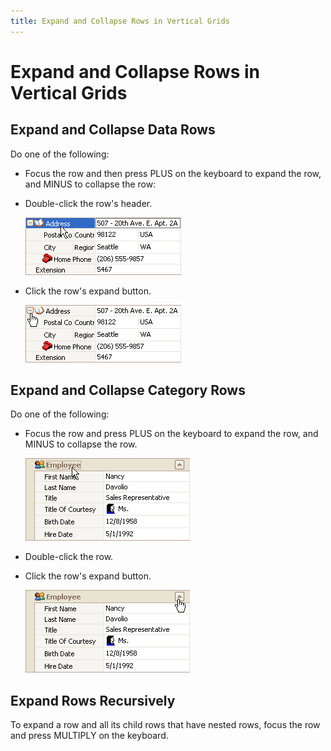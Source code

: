 ```yaml
---
title: Expand and Collapse Rows in Vertical Grids
---
```

# Expand and Collapse Rows in Vertical Grids
## Expand and Collapse Data Rows
Do one of the following:
* Focus the row and then press PLUS on the keyboard to expand the row, and MINUS to collapse the row:
* Double-click the row's header.
	
	![EU_XtraVerticalGrid_Row_Header](../../../images/img7665.png)
* Click the row's expand button.
	
	![EU_XtraVerticalGrid_RowExpandButton](../../../images/img7664.png)

## Expand and Collapse Category Rows
Do one of the following:
* Focus the row and press PLUS on the keyboard to expand the row, and MINUS to collapse the row.
	
	![EU_XtraVerticalGrid_CategoryRow](../../../images/img7662.png)
* Double-click the row.
* Click the row's expand button.
	
	![EU_XtraVerticalGrid_CategoryRowExpandButton](../../../images/img7663.png)

## Expand Rows Recursively
To expand a row and all its child rows that have nested rows, focus the row and press MULTIPLY on the keyboard.